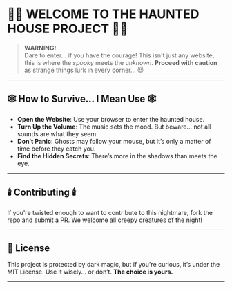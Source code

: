 # 🎃👻 WELCOME TO THE **HAUNTED HOUSE** PROJECT 👻🎃

> **WARNING!**  
> Dare to enter... if you have the courage! This isn't just any website, this is where the *spooky* meets the *unknown*. **Proceed with caution** as strange things lurk in every corner... 😈

---

## 🕸️ **How to Survive... I Mean Use** 🕸️

- **Open the Website**: Use your browser to enter the haunted house.
- **Turn Up the Volume**: The music sets the mood. But beware... not all sounds are what they seem.
- **Don’t Panic**: Ghosts may follow your mouse, but it’s only a matter of time before they catch you.
- **Find the Hidden Secrets**: There’s more in the shadows than meets the eye.

---

## 🕯️ **Contributing** 🕯️

If you're twisted enough to want to contribute to this nightmare, fork the repo and submit a PR. We welcome all creepy creatures of the night!

---

## 🧛 **License**

This project is protected by dark magic, but if you're curious, it’s under the MIT License. Use it wisely… or don’t. **The choice is yours.**

---
